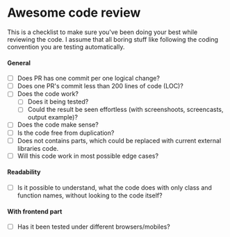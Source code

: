 # Awesome code review

This is a checklist to make sure you've been doing your best while reviewing the code. I assume that all boring stuff like following the coding convention you are testing automatically.

#### General 

- [ ] Does PR has one commit per one logical change?
- [ ] Does one PR's commit less than 200 lines of code (LOC)?
- [ ] Does the code work?
    - [ ] Does it being tested?
    - [ ] Could the result be seen effortless (with screenshoots, screencasts, output example)?
- [ ] Does the code make sense?
- [ ] Is the code free from duplication?
- [ ] Does not contains parts, which could be replaced with current external libraries code.
- [ ] Will this code work in most possible edge cases?

#### Readability

- [ ] Is it possible to understand, what the code does with only class and function names, without looking to the code itself?

#### With frontend part

- [ ] Has it been tested under different browsers/mobiles?
